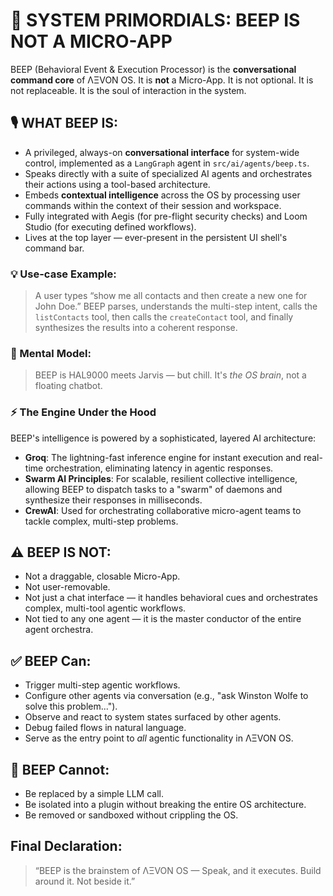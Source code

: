 
# 🤖 SYSTEM PRIMORDIALS: BEEP IS NOT A MICRO-APP

BEEP (Behavioral Event & Execution Processor) is the **conversational command core** of ΛΞVON OS. It is **not** a Micro-App. It is not optional. It is not replaceable. It is the soul of interaction in the system.

## 🎙️ WHAT BEEP IS:

-   A privileged, always-on **conversational interface** for system-wide control, implemented as a `LangGraph` agent in `src/ai/agents/beep.ts`.
-   Speaks directly with a suite of specialized AI agents and orchestrates their actions using a tool-based architecture.
-   Embeds **contextual intelligence** across the OS by processing user commands within the context of their session and workspace.
-   Fully integrated with Aegis (for pre-flight security checks) and Loom Studio (for executing defined workflows).
-   Lives at the top layer — ever-present in the persistent UI shell's command bar.

### 💡 Use-case Example:

> A user types “show me all contacts and then create a new one for John Doe.”
> BEEP parses, understands the multi-step intent, calls the `listContacts` tool, then calls the `createContact` tool, and finally synthesizes the results into a coherent response.

### 🧠 Mental Model:

> BEEP is HAL9000 meets Jarvis — but chill.
> It's *the OS brain*, not a floating chatbot.

### ⚡ The Engine Under the Hood
BEEP's intelligence is powered by a sophisticated, layered AI architecture:
-   **Groq**: The lightning-fast inference engine for instant execution and real-time orchestration, eliminating latency in agentic responses.
-   **Swarm AI Principles**: For scalable, resilient collective intelligence, allowing BEEP to dispatch tasks to a "swarm" of daemons and synthesize their responses in milliseconds.
-   **CrewAI**: Used for orchestrating collaborative micro-agent teams to tackle complex, multi-step problems.

## ⚠️ BEEP IS NOT:

-   Not a draggable, closable Micro-App.
-   Not user-removable.
-   Not just a chat interface — it handles behavioral cues and orchestrates complex, multi-tool agentic workflows.
-   Not tied to any one agent — it is the master conductor of the entire agent orchestra.

## ✅ BEEP Can:

-   Trigger multi-step agentic workflows.
-   Configure other agents via conversation (e.g., "ask Winston Wolfe to solve this problem...").
-   Observe and react to system states surfaced by other agents.
-   Debug failed flows in natural language.
-   Serve as the entry point to *all* agentic functionality in ΛΞVON OS.

## 🚫 BEEP Cannot:

-   Be replaced by a simple LLM call.
-   Be isolated into a plugin without breaking the entire OS architecture.
-   Be removed or sandboxed without crippling the OS.

## Final Declaration:

> “BEEP is the brainstem of ΛΞVON OS —
> Speak, and it executes. Build around it. Not beside it.”
